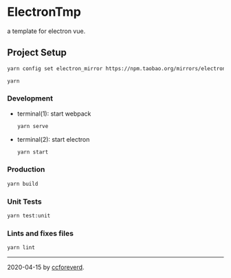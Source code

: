 # ElectronTmp

a template for electron vue.

## Project Setup

``` bash
yarn config set electron_mirror https://npm.taobao.org/mirrors/electron/ -g

yarn
```

### Development

- terminal(1): start webpack

  ``` bash
  yarn serve
  ```

- terminal(2): start electron

  ``` bash
  yarn start
  ```

### Production

``` bash
yarn build
```

### Unit Tests

``` bash
yarn test:unit
```

### Lints and fixes files

``` bash
yarn lint
```

---

2020-04-15 by [ccforeverd](mailto:zh1045456074@163.com).
